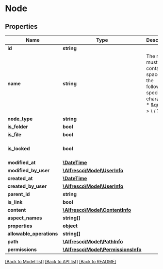 # Node

## Properties
Name | Type | Description | Notes
------------ | ------------- | ------------- | -------------
**id** | **string** |  | 
**name** | **string** | The name must not contain spaces or the following special characters: * \&quot; &lt; &gt; \\ / ? : and |. The character . must not be used at the end of the name. | 
**node_type** | **string** |  | 
**is_folder** | **bool** |  | 
**is_file** | **bool** |  | 
**is_locked** | **bool** |  | [optional] [default to false]
**modified_at** | [**\DateTime**](\DateTime.md) |  | 
**modified_by_user** | [**\Alfresco\Model\UserInfo**](UserInfo.md) |  | 
**created_at** | [**\DateTime**](\DateTime.md) |  | 
**created_by_user** | [**\Alfresco\Model\UserInfo**](UserInfo.md) |  | 
**parent_id** | **string** |  | [optional] 
**is_link** | **bool** |  | [optional] 
**content** | [**\Alfresco\Model\ContentInfo**](ContentInfo.md) |  | [optional] 
**aspect_names** | **string[]** |  | [optional] 
**properties** | **object** |  | [optional] 
**allowable_operations** | **string[]** |  | [optional] 
**path** | [**\Alfresco\Model\PathInfo**](PathInfo.md) |  | [optional] 
**permissions** | [**\Alfresco\Model\PermissionsInfo**](PermissionsInfo.md) |  | [optional] 

[[Back to Model list]](../README.md#documentation-for-models) [[Back to API list]](../README.md#documentation-for-api-endpoints) [[Back to README]](../README.md)


